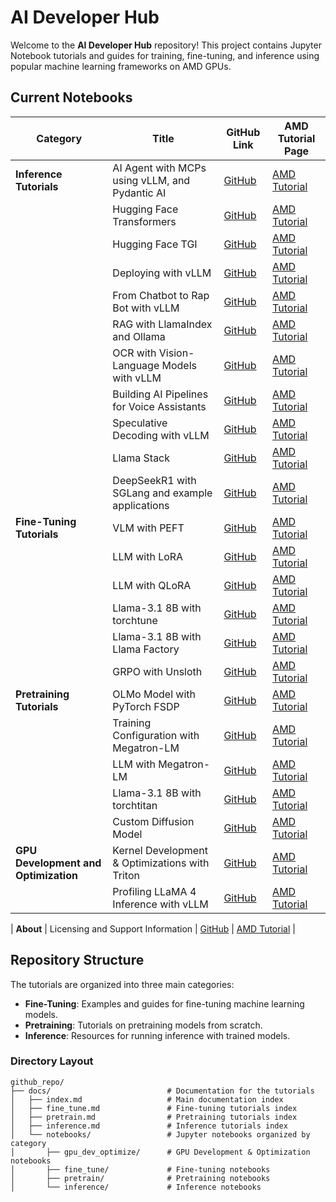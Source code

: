 # AI Developer Hub

Welcome to the **AI Developer Hub** repository! This project contains Jupyter Notebook tutorials and guides for training, fine-tuning, and inference using popular machine learning frameworks on AMD GPUs.

## Current Notebooks

| Category                 | Title                                             | GitHub Link                                                                                                      | AMD Tutorial Page                                                                                                                       |
|--------------------------|---------------------------------------------------|------------------------------------------------------------------------------------------------------------------|----------------------------------------------------------------------------------------------------------------------------------------|
| **Inference Tutorials**  | AI Agent with MCPs using vLLM, and Pydantic AI           | [GitHub](https://github.com/ROCm/gpuaidev/blob/main/docs/notebooks/inference/build_airbnb_agent_mcp.ipynb) | [AMD Tutorial](https://rocm.docs.amd.com/projects/ai-developer-hub/en/latest/notebooks/inference/build_airbnb_agent_mcp.html) |
|                          | Hugging Face Transformers                         | [GitHub](https://github.com/ROCm/gpuaidev/blob/main/docs/notebooks/inference/1_inference_ver3_HF_transformers.ipynb) | [AMD Tutorial](https://rocm.docs.amd.com/projects/ai-developer-hub/en/latest/notebooks/inference/1_inference_ver3_HF_transformers.html) |
|                          | Hugging Face TGI                                  | [GitHub](https://github.com/ROCm/gpuaidev/blob/main/docs/notebooks/inference/2_inference_ver3_HF_TGI.ipynb)          | [AMD Tutorial](https://rocm.docs.amd.com/projects/ai-developer-hub/en/latest/notebooks/inference/2_inference_ver3_HF_TGI.html)          |
|                          | Deploying with vLLM                               | [GitHub](https://github.com/ROCm/gpuaidev/blob/main/docs/notebooks/inference/3_inference_ver3_HF_vllm.ipynb)         | [AMD Tutorial](https://rocm.docs.amd.com/projects/ai-developer-hub/en/latest/notebooks/inference/3_inference_ver3_HF_vllm.html)         |
|                          | From Chatbot to Rap Bot with vLLM                | [GitHub](https://github.com/ROCm/gpuaidev/blob/main/docs/notebooks/inference/rapbot_vllm.ipynb)                      | [AMD Tutorial](https://rocm.docs.amd.com/projects/ai-developer-hub/en/latest/notebooks/inference/rapbot_vllm.html)                      |
|                          | RAG with LlamaIndex and Ollama                   | [GitHub](https://github.com/ROCm/gpuaidev/blob/main/docs/notebooks/inference/rag_ollama_llamaindex.ipynb)            | [AMD Tutorial](https://rocm.docs.amd.com/projects/ai-developer-hub/en/latest/notebooks/inference/rag_ollama_llamaindex.html)            |
|                          | OCR with Vision-Language Models with vLLM        | [GitHub](https://github.com/ROCm/gpuaidev/blob/main/docs/notebooks/inference/ocr_vllm.ipynb)                         | [AMD Tutorial](https://rocm.docs.amd.com/projects/ai-developer-hub/en/latest/notebooks/inference/ocr_vllm.html)                         |
|                          | Building AI Pipelines for Voice Assistants       | [GitHub](https://github.com/ROCm/gpuaidev/blob/main/docs/notebooks/inference/voice_pipeline_rag_ollama.ipynb)         | [AMD Tutorial](https://rocm.docs.amd.com/projects/ai-developer-hub/en/latest/notebooks/inference/voice_pipeline_rag_ollama.html)         |
|                          | Speculative Decoding with vLLM                   | [GitHub](https://github.com/ROCm/gpuaidev/blob/main/docs/notebooks/inference/speculative_decoding_deep_dive.ipynb)    | [AMD Tutorial](https://rocm.docs.amd.com/projects/ai-developer-hub/en/latest/notebooks/inference/speculative_decoding_deep_dive.html)         |
|                          | Llama Stack                                      | [GitHub](https://github.com/ROCm/gpuaidev/blob/main/docs/notebooks/inference/llama-stack-rocm.ipynb)                  | [AMD Tutorial](https://rocm.docs.amd.com/projects/ai-developer-hub/en/latest/notebooks/inference/llama-stack-rocm.html)         |
|                          | DeepSeekR1 with SGLang and example applications  | [GitHub](https://github.com/ROCm/gpuaidev/blob/main/docs/notebooks/inference/deepseekr1_sglang.ipynb)                  | [AMD Tutorial](https://rocm.docs.amd.com/projects/ai-developer-hub/en/latest/notebooks/inference/deepseekr1_sglang.html)         |
| **Fine-Tuning Tutorials**| VLM with PEFT                                     | [GitHub](https://github.com/ROCm/gpuaidev/blob/main/docs/notebooks/fine_tune/fine_tuning_lora_qwen2vl.ipynb)          | [AMD Tutorial](https://rocm.docs.amd.com/projects/ai-developer-hub/en/latest/notebooks/fine_tune/fine_tuning_lora_qwen2vl.html)          |
|                          | LLM with LoRA                                     | [GitHub](https://github.com/ROCm/gpuaidev/blob/main/docs/notebooks/fine_tune/LoRA_Llama-3.2.ipynb)                    | [AMD Tutorial](https://rocm.docs.amd.com/projects/ai-developer-hub/en/latest/notebooks/fine_tune/LoRA_Llama-3.2.html)                    |
|                          | LLM with QLoRA                                    | [GitHub](https://github.com/ROCm/gpuaidev/blob/main/docs/notebooks/fine_tune/QLoRA_Llama-3.1.ipynb)                   | [AMD Tutorial](https://rocm.docs.amd.com/projects/ai-developer-hub/en/latest/notebooks/fine_tune/QLoRA_Llama-3.1.html)                   |
|                          | Llama-3.1 8B with torchtune                       | [GitHub](https://github.com/ROCm/gpuaidev/blob/main/docs/notebooks/fine_tune/torchtune_llama3.ipynb)                  | [AMD Tutorial](https://rocm.docs.amd.com/projects/ai-developer-hub/en/latest/notebooks/fine_tune/torchtune_llama3.html)                  |
|                          | Llama-3.1 8B with Llama Factory                     | [GitHub](https://github.com/ROCm/gpuaidev/blob/main/docs/notebooks/fine_tune/llama_factory_llama3.ipynb)             | [AMD Tutorial](https://rocm.docs.amd.com/projects/ai-developer-hub/en/latest/notebooks/fine_tune/llama_factory_llama3.html) 
|                          | GRPO with Unsloth                    | [GitHub](https://github.com/ROCm/gpuaidev/blob/main/docs/notebooks/fine_tune/unsloth_Llama3_1_8B_GRPO.ipynb)             | [AMD Tutorial](https://rocm.docs.amd.com/projects/ai-developer-hub/en/latest/notebooks/fine_tune/unsloth_Llama3_1_8B_GRPO3.html)       
| **Pretraining Tutorials**| OLMo Model with PyTorch FSDP                     | [GitHub](https://github.com/ROCm/gpuaidev/blob/main/docs/notebooks/pretrain/torch_fsdp.ipynb)                          | [AMD Tutorial](https://rocm.docs.amd.com/projects/ai-developer-hub/en/latest/notebooks/pretrain/torch_fsdp.html)                          |
|                          | Training Configuration with Megatron-LM          | [GitHub](https://github.com/ROCm/gpuaidev/blob/main/docs/notebooks/pretrain/setup_tutorial.ipynb)                      | [AMD Tutorial](https://rocm.docs.amd.com/projects/ai-developer-hub/en/latest/notebooks/pretrain/setup_tutorial.html)                      |
|                          | LLM with Megatron-LM                             | [GitHub](https://github.com/ROCm/gpuaidev/blob/main/docs/notebooks/pretrain/train_llama_mock_data.ipynb)               | [AMD Tutorial](https://rocm.docs.amd.com/projects/ai-developer-hub/en/latest/notebooks/pretrain/train_llama_mock_data.html)               |
|                          | Llama-3.1 8B with torchtitan                     | [GitHub](https://github.com/ROCm/gpuaidev/blob/main/docs/notebooks/pretrain/torchtitan_llama3.ipynb)                   | [AMD Tutorial](https://rocm.docs.amd.com/projects/ai-developer-hub/en/latest/notebooks/pretrain/torchtitan_llama3.html)                   |
|                          | Custom Diffusion Model                 | [GitHub](https://github.com/ROCm/gpuaidev/blob/main/docs/notebooks/pretrain/ddim_pretrain.ipynb)                   | [AMD Tutorial](https://rocm.docs.amd.com/projects/ai-developer-hub/en/latest/notebooks/pretrain/ddim_pretrain.html)                   |
| **GPU Development and Optimization**| Kernel Development & Optimizations with Triton                                     | [GitHub](https://github.com/ROCm/gpuaidev/blob/main/docs/notebooks/gpu_dev_optimize/triton_kernel_dev.ipynb)          | [AMD Tutorial](https://rocm.docs.amd.com/projects/ai-developer-hub/en/latest/notebooks/gpu_dev_optimize/triton_kernel_dev.html)          |
|                          | Profiling LLaMA 4 Inference with vLLM            | [GitHub](https://github.com/ROCm/gpuaidev/blob/main/docs/notebooks/gpu_dev_optimize/llama4_profiling_vllm.ipynb)                   | [AMD Tutorial](https://rocm.docs.amd.com/projects/ai-developer-hub/en/latest/notebooks/gpu_dev_optimize/llama4_profiling_vllm.html)                   |

| **About**                | Licensing and Support Information                | [GitHub](https://github.com/ROCm/gpuaidev/blob/main/docs/notebooks/licensing.md)                                       | [AMD Tutorial](https://rocm.docs.amd.com/projects/ai-developer-hub/en/latest/notebooks/licensing.html)                                    |



## Repository Structure

The tutorials are organized into three main categories:

- **Fine-Tuning**: Examples and guides for fine-tuning machine learning models.
- **Pretraining**: Tutorials on pretraining models from scratch.
- **Inference**: Resources for running inference with trained models.

### Directory Layout

```
github_repo/
├── docs/                          # Documentation for the tutorials
│   ├── index.md                   # Main documentation index
│   ├── fine_tune.md               # Fine-tuning tutorials index
│   ├── pretrain.md                # Pretraining tutorials index
│   ├── inference.md               # Inference tutorials index
│   └── notebooks/                 # Jupyter notebooks organized by category
│       ├── gpu_dev_optimize/      # GPU Development & Optimization notebooks
│       ├── fine_tune/             # Fine-tuning notebooks
│       ├── pretrain/              # Pretraining notebooks
│       └── inference/             # Inference notebooks
```
